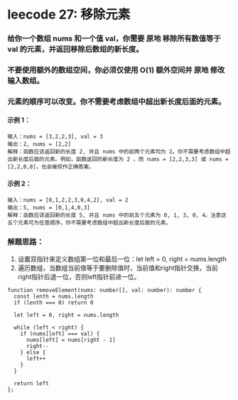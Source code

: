 # leecode 27: 移除元素
### 给你一个数组 nums 和一个值 val，你需要 原地 移除所有数值等于 val 的元素，并返回移除后数组的新长度。
### 不要使用额外的数组空间，你必须仅使用 O(1) 额外空间并 原地 修改输入数组。
### 元素的顺序可以改变。你不需要考虑数组中超出新长度后面的元素。
#### 示例 1：
```
输入：nums = [3,2,2,3], val = 3
输出：2, nums = [2,2]
解释：函数应该返回新的长度 2, 并且 nums 中的前两个元素均为 2。你不需要考虑数组中超出新长度后面的元素。例如，函数返回的新长度为 2 ，而 nums = [2,2,3,3] 或 nums = [2,2,0,0]，也会被视作正确答案。
```
#### 示例 2：
```
输入：nums = [0,1,2,2,3,0,4,2], val = 2
输出：5, nums = [0,1,4,0,3]
解释：函数应该返回新的长度 5, 并且 nums 中的前五个元素为 0, 1, 3, 0, 4。注意这五个元素可为任意顺序。你不需要考虑数组中超出新长度后面的元素。
```
### 解题思路：
1. 设置双指针来定义数组第一位和最后一位：let left = 0, right = nums.length
2. 遍历数组，当数组当前值等于要删除值时，当前值和right指针交换，当前right指针后退一位，否则left指针前进一位。
```
function removeElement(nums: number[], val: number): number {
  const lenth = nums.length
  if (lenth === 0) return 0

  let left = 0, right = nums.length

  while (left < right) {
    if (nums[left] === val) {
      nums[left] = nums[right - 1]
      right--
    } else {
      left++
    }
  }

  return left
};
```